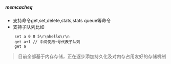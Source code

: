 ##### memcacheq
- 支持命令get,set,delete,stats,stats queue等命令
- 支持子队列比如
```
    set a 0 0 5\r\nhello\r\n
    get a+1 // 中间使用+号代表子队列
    get a
```

> 目前全部基于内存存储，正在逐步添加持久化及对内存占用友好的存储机制
